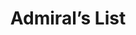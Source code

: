 ---
layout: post
year: 2011
inline: true
title: Admiral’s List
where: Maritime College – State University of New York
---
